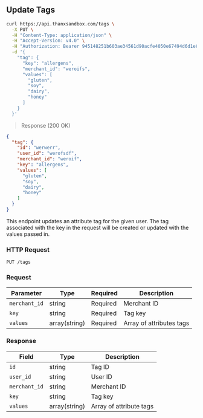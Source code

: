 ## Update Tags

```bash
curl https://api.thanxsandbox.com/tags \
  -X PUT \
  -H "Content-Type: application/json" \
  -H "Accept-Version: v4.0" \
  -H "Authorization: Bearer 945148251b603ae34561d90acfe4050e67494d6d1e65d4d3d52798407f03c0bd" \
  -d '{
    "tag": {
      "key": "allergens",
      "merchant_id": "weroifs",
      "values": [
        "gluten",
        "soy",
        "dairy",
        "honey"
      ]
    }
  }'
```

> Response (200 OK)

```json
{
  "tag": {
    "id": "werwerr",
    "user_id": "werofsdf",
    "merchant_id": "weroif",
    "key": "allergens",
    "values": [
      "gluten",
      "soy",
      "dairy",
      "honey"
    ]
  }
}
```

This endpoint updates an attribute tag for the given user. The tag associated with
the key in the request will be created or updated with the values passed in.

### HTTP Request

`PUT /tags`

### Request

Parameter | Type | Required | Description
--------- | ---- | -------- | -----------
`merchant_id` | string | Required | Merchant ID
`key` | string | Required | Tag key
`values` | array(string) | Required | Array of attributes tags

### Response

Field | Type | Description
----- | ---- | -----------
`id` | string | Tag ID
`user_id` | string | User ID
`merchant_id` | string | Merchant ID
`key` | string | Tag key
`values` | array(string) | Array of attribute tags
